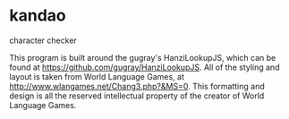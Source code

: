 # kandao
character checker

This program is built around the gugray's HanziLookupJS, which can be found at https://github.com/gugray/HanziLookupJS. All of the styling
and layout is taken from World Language Games, at http://www.wlangames.net/Chang3.php?&MS=0. This formatting and design is all the 
reserved intellectual property of the creator of World Language Games. 
